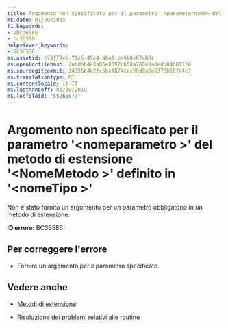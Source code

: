 ```yaml
---
title: Argomento non specificato per il parametro '<parametername>'del metodo di estensione '<methodname>'definito '<typename>'
ms.date: 07/20/2015
f1_keywords:
- vbc36586
- bc36586
helpviewer_keywords:
- BC36586
ms.assetid: e73f77e6-71c5-45e4-abe1-ce9b0e67e08c
ms.openlocfilehash: 2abd6b4e3a06e8892cb5da700e0adedb84b01124
ms.sourcegitcommit: 14355b4b2fe5bcf874cac96d0a9e6376b567e4c7
ms.translationtype: MT
ms.contentlocale: it-IT
ms.lasthandoff: 01/30/2019
ms.locfileid: "55265877"
---
```

# <a name="argument-not-specified-for-parameter-parametername-of-extension-method-methodname-defined-in-typename"></a>Argomento non specificato per il parametro '\<nomeparametro >' del metodo di estensione '\<NomeMetodo >' definito in '\<nomeTipo >'
Non è stato fornito un argomento per un parametro obbligatorio in un metodo di estensione.  
  
 **ID errore:** BC36586  
  
## <a name="to-correct-this-error"></a>Per correggere l'errore  
  
-   Fornire un argomento per il parametro specificato.  
  
## <a name="see-also"></a>Vedere anche
- [Metodi di estensione](../../visual-basic/programming-guide/language-features/procedures/extension-methods.md)

- [Risoluzione dei problemi relativi alle routine](../../visual-basic/programming-guide/language-features/procedures/troubleshooting-procedures.md)
